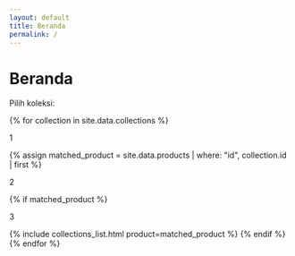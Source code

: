 ```yaml
---
layout: default
title: Beranda
permalink: /
---
```


<h1>Beranda</h1>
<p>Pilih koleksi:</p>

{% for collection in site.data.collections %}
  <p>1</p>
  {% assign matched_product = site.data.products | where: "id", collection.id | first %}
  <p>2</p>
  {% if matched_product %}
    <p>3</p>
    {% include collections_list.html product=matched_product %}
  {% endif %}
{% endfor %}

